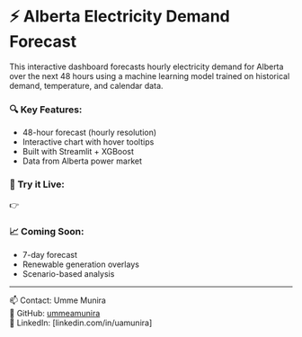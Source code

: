 # ⚡ Alberta Electricity Demand Forecast

This interactive dashboard forecasts hourly electricity demand for Alberta over the next 48 hours using a machine learning model trained on historical demand, temperature, and calendar data.

### 🔍 Key Features:
- 48-hour forecast (hourly resolution)
- Interactive chart with hover tooltips
- Built with Streamlit + XGBoost
- Data from Alberta power market

### 🚀 Try it Live:
👉 

### 📈 Coming Soon:
- 7-day forecast
- Renewable generation overlays
- Scenario-based analysis

---

📫 Contact: Umme Munira  
🔗 GitHub: [ummeamunira](https://github.com/ummeamunira)  
🔗 LinkedIn: [linkedin.com/in/uamunira]
